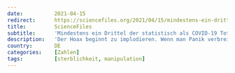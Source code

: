 ```yaml
---
date:          2021-04-15
redirect:      https://sciencefiles.org/2021/04/15/mindestens-ein-drittel-der-statistisch-als-covid-19-tote-erfassten-sind-nicht-an-covid-19-verstorben/
title:         ScienceFiles
subtitle:      'Mindestens ein Drittel der statistisch als COVID-19 Tote Erfassten sind nicht an COVID-19 verstorben'
description:   'Der Hoax beginnt zu implodieren. Wenn man Panik verbreiten will, dann benötigt man eine glaubhafte Drohung. Eine panikfähige glaubhafte Drohung liegt vor, wenn möglichst viele Menschen sich von ein und demselben bedroht sehen. Von ein und demselben bedroht fühlen sich viele Menschen, wenn es eine große Zahl von Menschen gibt, die schon von dem Bedrohlichen…'
country:       DE
categories:    [Zahlen]
tags:          [sterblichkeit, manipulation]
---
```


